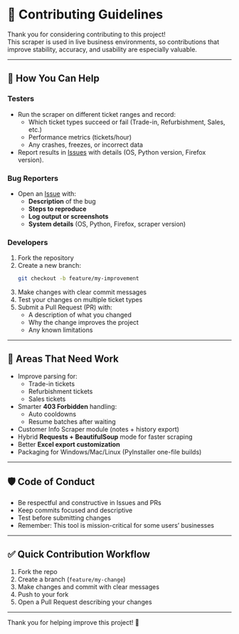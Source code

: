 # 🤝 Contributing Guidelines

Thank you for considering contributing to this project!  
This scraper is used in live business environments, so contributions that improve stability, accuracy, and usability are especially valuable.

---

## 🧪 How You Can Help

### Testers
- Run the scraper on different ticket ranges and record:
  - Which ticket types succeed or fail (Trade-in, Refurbishment, Sales, etc.)
  - Performance metrics (tickets/hour)
  - Any crashes, freezes, or incorrect data
- Report results in [Issues](../../issues) with details (OS, Python version, Firefox version).

### Bug Reporters
- Open an [Issue](../../issues) with:
  - **Description** of the bug
  - **Steps to reproduce**
  - **Log output or screenshots**
  - **System details** (OS, Python, Firefox, scraper version)

### Developers
1. Fork the repository
2. Create a new branch:
   ```bash
   git checkout -b feature/my-improvement
   ```
3. Make changes with clear commit messages
4. Test your changes on multiple ticket types
5. Submit a Pull Request (PR) with:
   - A description of what you changed
   - Why the change improves the project
   - Any known limitations

---

## 📌 Areas That Need Work
- Improve parsing for:
  - Trade-in tickets
  - Refurbishment tickets
  - Sales tickets
- Smarter **403 Forbidden** handling:
  - Auto cooldowns
  - Resume batches after waiting
- Customer Info Scraper module (notes + history export)
- Hybrid **Requests + BeautifulSoup** mode for faster scraping
- Better **Excel export customization**
- Packaging for Windows/Mac/Linux (PyInstaller one-file builds)

---

## 🛡️ Code of Conduct
- Be respectful and constructive in Issues and PRs  
- Keep commits focused and descriptive  
- Test before submitting changes  
- Remember: This tool is mission-critical for some users’ businesses  

---

## ✅ Quick Contribution Workflow
1. Fork the repo  
2. Create a branch (`feature/my-change`)  
3. Make changes and commit with clear messages  
4. Push to your fork  
5. Open a Pull Request describing your changes  

---

Thank you for helping improve this project! 🚀
